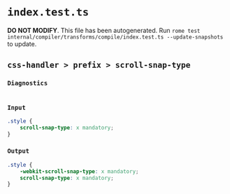 # `index.test.ts`

**DO NOT MODIFY**. This file has been autogenerated. Run `rome test internal/compiler/transforms/compile/index.test.ts --update-snapshots` to update.

## `css-handler > prefix > scroll-snap-type`

### `Diagnostics`

```

```

### `Input`

```css
.style {
	scroll-snap-type: x mandatory;
}

```

### `Output`

```css
.style {
	-webkit-scroll-snap-type: x mandatory;
	scroll-snap-type: x mandatory;
}

```
